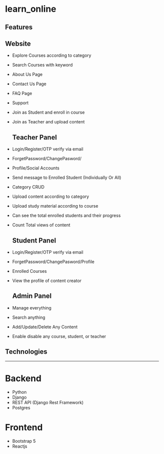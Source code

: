# learn_online

## Features


   ## Website
 - Explore Courses according to category
 - Search Courses with keyword
 - About Us Page
 - Contact Us Page
 - FAQ Page
 - Support
 - Join as Student and enroll in course
 - Join as Teacher and upload content
 

   ## Teacher Panel
 - Login/Register/OTP verify via email
 - ForgetPassword/ChangePasword/
 - Profile/Social Accounts
 - Send message to Enrolled Student (Individually Or All)
 - Category CRUD
 - Upload content according to category
 - Upload study material according to course
 - Can see the total enrolled students and their progress
 - Count Total views of content
 

   ## Student Panel
 - Login/Register/OTP verify via email
 - ForgetPassword/ChangePasword/Profile
 - Enrolled Courses
 - View the profile of content creator
 

   ## Admin Panel
 - Manage everything
 - Search anything
 - Add/Update/Delete Any Content
 - Enable disable any course, student, or teacher


## Technologies
-------------

# Backend
- Python
- Django
- REST API (Django Rest Framework)
- Postgres

# Frontend
- Bootstrap 5
- Reactjs
